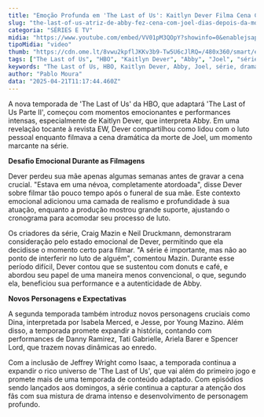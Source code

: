 ```yaml
---
title: "Emoção Profunda em 'The Last of Us': Kaitlyn Dever Filma Cena Crucial Após Tragédia Pessoal"
slug: "the-last-of-us-atriz-de-abby-fez-cena-com-joel-dias-depois-da-morte-da-me"
categoria: "SÉRIES E TV"
midia: "https://www.youtube.com/embed/VV01pM3QOpY?showinfo=0&enablejsapi=1"
tipoMidia: "video"
thumb: "https://cdn.ome.lt/8vwu2kpflJKKv3b9-Tw5U6cJlRQ=/480x360/smart/extras/conteudos/Screenshot_2025-04-20_at_20.55.21.png"
tags: ["The Last of Us", "HBO", "Kaitlyn Dever", "Abby", "Joel", "série", "drama", "Neil Druckmann", "Craig Mazin", "luto", "performance emocional", "especial-The Last of Us"]
keywords: "The Last of Us, HBO, Kaitlyn Dever, Abby, Joel, série, drama, Neil Druckmann, Craig Mazin, luto, performance emocional"
author: "Pablo Moura"
data: "2025-04-21T11:17:44.460Z"
---
```


A nova temporada de 'The Last of Us' da HBO, que adaptará 'The Last of Us Parte II', começou com momentos emocionantes e performances intensas, especialmente de Kaitlyn Dever, que interpreta Abby. Em uma revelação tocante à revista EW, Dever compartilhou como lidou com o luto pessoal enquanto filmava a cena dramática da morte de Joel, um momento marcante na série.

**Desafio Emocional Durante as Filmagens**

Dever perdeu sua mãe apenas algumas semanas antes de gravar a cena crucial. "Estava em uma névoa, completamente atordoada", disse Dever sobre filmar tão pouco tempo após o funeral de sua mãe. Este contexto emocional adicionou uma camada de realismo e profundidade à sua atuação, enquanto a produção mostrou grande suporte, ajustando o cronograma para acomodar seu processo de luto.

Os criadores da série, Craig Mazin e Neil Druckmann, demonstraram consideração pelo estado emocional de Dever, permitindo que ela decidisse o momento certo para filmar. "A série é importante, mas não ao ponto de interferir no luto de alguém", comentou Mazin. Durante esse período difícil, Dever contou que se sustentou com donuts e café, e abordou seu papel de uma maneira menos convencional, o que, segundo ela, beneficiou sua performance e a autenticidade de Abby.

**Novos Personagens e Expectativas**

A segunda temporada também introduz novos personagens cruciais como Dina, interpretada por Isabela Merced, e Jesse, por Young Mazino. Além disso, a temporada promete expandir a história, contando com performances de Danny Ramirez, Tati Gabrielle, Ariela Barer e Spencer Lord, que trazem novas dinâmicas ao enredo.

Com a inclusão de Jeffrey Wright como Isaac, a temporada continua a expandir o rico universo de 'The Last of Us', que vai além do primeiro jogo e promete mais de uma temporada de conteúdo adaptado. Com episódios sendo lançados aos domingos, a série continua a capturar a atenção dos fãs com sua mistura de drama intenso e desenvolvimento de personagem profundo.